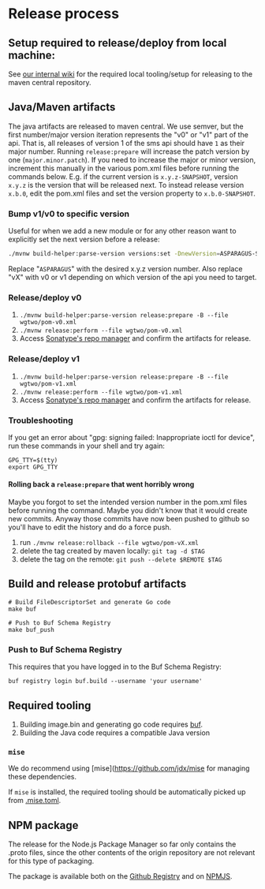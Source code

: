 # Release process

## Setup required to release/deploy from local machine:

See [our internal wiki](https://github.com/omnicate/loltel/wiki/Public-APIs#releasing-to-the-maven-central-repository)
for the required local tooling/setup for releasing to the maven central repository.

## Java/Maven artifacts

The java artifacts are released to maven central. We use semver, but the first number/major
version iteration represents the "v0" or "v1" part of the api.
That is, all releases of version 1 of the sms api should have `1` as their major number.
Running `release:prepare` will increase the patch version by one (`major.minor.patch`).
If you need to increase the major or minor version, increment this manually in the various
pom.xml files before running the commands below.
E.g. if the current version is `x.y.z-SNAPSHOT`, version `x.y.z` is the version that will be released next.
To instead release version `x.b.0`, edit the pom.xml files and set the version property
to `x.b.0-SNAPSHOT`.

### Bump v1/v0 to specific version

Useful for when we add a new module or for any other reason want to explicitly set the
next version before a release:

```bash
./mvnw build-helper:parse-version versions:set -DnewVersion=ASPARAGUS-SNAPSHOT versions:commit --file wgtwo/pom-vX.xml
```

Replace "`ASPARAGUS`" with the desired x.y.z version number.
Also replace "vX" with v0 or v1 depending on which version of the api you need to target.

### Release/deploy v0

1. `./mvnw build-helper:parse-version release:prepare -B --file wgtwo/pom-v0.xml`
2. `./mvnw release:perform --file wgtwo/pom-v0.xml`
3. Access [Sonatype's repo manager](https://s01.oss.sonatype.org/#welcome) and confirm the
   artifacts for release.

### Release/deploy v1

1. `./mvnw build-helper:parse-version release:prepare -B --file wgtwo/pom-v1.xml`
2. `./mvnw release:perform --file wgtwo/pom-v1.xml`
3. Access [Sonatype's repo manager](https://s01.oss.sonatype.org/#welcome) and confirm the
   artifacts for release.

### Troubleshooting

If you get an error about "gpg: signing failed: Inappropriate ioctl for device", run these commands in your shell and
try again:

```
GPG_TTY=$(tty)
export GPG_TTY
```

#### Rolling back a `release:prepare` that went horribly wrong

Maybe you forgot to set the intended version number in the pom.xml files before running the
command. Maybe you didn't know that it would create new commits. Anyway those commits have
now been pushed to github so you'll have to edit the history and do a force push.

1. run `./mvnw release:rollback --file wgtwo/pom-vX.xml`
1. delete the tag created by maven locally: `git tag -d $TAG`
2. delete the tag on the remote: `git push --delete $REMOTE $TAG`

## Build and release protobuf artifacts

```shell
# Build FileDescriptorSet and generate Go code
make buf

# Push to Buf Schema Registry
make buf_push
```

### Push to Buf Schema Registry

This requires that you have logged in to the Buf Schema Registry:
```shell
buf registry login buf.build --username 'your username'
```

## Required tooling

1. Building image.bin and generating go code requires [buf](https://docs.buf.build/installation).
2. Building the Java code requires a compatible Java version

### `mise`

We do recommend using [mise](https://github.com/jdx/mise for managing these dependencies.

If `mise` is installed, the required tooling should be automatically picked up from [.mise.toml](.mise.toml).

## NPM package

The release for the Node.js Package Manager so far only contains the .proto files, since the other contents of the
origin repository are not relevant for this type of packaging.

The package is available both on
the [Github Registry](https://github.com/orgs/working-group-two/packages?repo_name=wgtwoapis) and
on [NPMJS](https://www.npmjs.com/package/@working-group-two/wgtwoapis).
